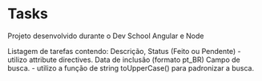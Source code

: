 # Tasks
Projeto desenvolvido durante o Dev School Angular e Node

Listagem de tarefas contendo: 
Descrição, 
Status (Feito ou Pendente) - utilizo attribute directives.
Data de inclusão (formato pt_BR)
Campo de busca. - utilizo a função de string toUpperCase() para padronizar a busca.
